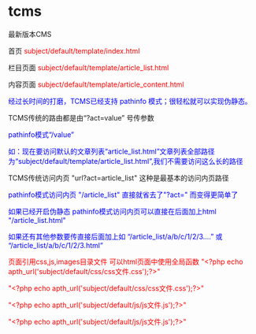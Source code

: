 # tcms
最新版本CMS

<p>首页 <font color="red">subject/default/template/index.html</font></p>
<p>栏目页面 <font color="red">subject/default/template/article_list.html</font></p>
<p>内容页面 <font color="red">subject/default/template/article_content.html</font></p>
<p><font color="#0000ff">经过长时间的打磨，TCMS已经支持 pathinfo 模式；很轻松就可以实现伪静态。</font></p>
<p>TCMS传统的路由都是由“?act=value” 号传参数</p>
<p><font color="#0000ff">pathinfo模式“/value”</font></p>
<p><font color="#0000ff">如：现在要访问默认的文章列表“article_list.html”文章列表全部路径为“subject/default/template/article_list.html”,我们不需要访问这么长的路径</font></p>
<p>TCMS传统访问内页 "url?act=article_list" 这种是最基本的访问内页路径</p>
<p><font color="#0000ff">pathinfo模式访问内页 "/article_list" 直接就省去了"?act=" 而变得更简单了</font></p>
<p><font color="#0000ff">如果已经开启伪静态 pathinfo模式访问内页可以直接在后面加上html "/article_list.html" </font></p>
<p><font color="#0000ff">如果还有其他参数要传直接后面加上如 “/article_list/a/b/c/1/2/3....” 或 “/article_list/a/b/c/1/2/3.html”</font></p>

<p><font color="red">页面引用css,js,images目录文件 可以html页面中使用全局函数 "&lt;?php echo apth_url('subject/default/css/css文件.css');?&gt;"</font></p>
<p><font color="red">"&lt;?php echo apth_url('subject/default/css/css文件.css');?&gt;"</font></p>
<p><font color="red">"&lt;?php echo apth_url('subject/default/js/js文件.js');?&gt;"</font></p>
<p><font color="red">"&lt;?php echo apth_url('subject/default/js/js文件.js');?&gt;"</font></p>

